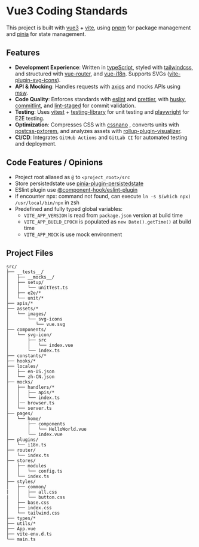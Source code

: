 # Vue3 Coding Standards

This project is built with [vue3](https://vuejs.org/) + [vite](https://vite.dev/), using [pnpm](https://pnpm.io/) for package management and [pinia](https://pinia.vuejs.org/) for state management.

## Features

- **Development Experience**: Written in [typeScript](https://www.typescriptlang.org/), styled with [tailwindcss](https://tailwindcss.com/), and structured with [vue-router](https://router.vuejs.org/), and [vue-i18n](https://vue-i18n.intlify.dev/). Supports SVGs ([vite-plugin-svg-icons](https://github.com/vbenjs/vite-plugin-svg-icons)).
- **API & Mocking**: Handles requests with [axios](https://axios-http.com/docs/intro) and mocks APIs using [msw](https://mswjs.io/).
- **Code Quality**: Enforces standards with [eslint](https://eslint.org/) and [prettier](https://prettier.io/), with [husky](https://www.npmjs.com/package/husky), [commitlint](https://commitlint.js.org/#/), and [lint-staged](https://github.com/okonet/lint-staged) for commit validation.
- **Testing**: Uses [vitest](https://vitest.dev/) + [testing-library](https://testing-library.com/) for unit testing and [playwright](https://playwright.dev/) for E2E testing.
- **Optimization**: Compresses CSS with [cssnano](https://cssnano.github.io/cssnano/) , converts units with [postcss-pxtorem](https://www.npmjs.com/package/postcss-pxtorem), and analyzes assets with [rollup-plugin-visualizer](https://github.com/btd/rollup-plugin-visualizer).
- **CI/CD**: Integrates `GitHub Actions` and `GitLab CI` for automated testing and deployment.

## Code Features / Opinions

- Project root aliased as `@` to `<project_root>/src`
- Store persistedstate use [pinia-plugin-persistedstate](https://www.npmjs.com/package/pinia-plugin-persistedstate)
- ESlint plugin use [@component-hook/eslint-plugin](https://www.npmjs.com/package/@component-hook/eslint-plugin?activeTab=readme)
- if encounter npx: command not found, can execute `ln -s $(which npx) /usr/local/bin/npx` in zsh
- Predefined and fully typed global variables:
  - `VITE_APP_VERSION` is read from `package.json` version at build time
  - `VITE_APP_BUILD_EPOCH` is populated as `new Date().getTime()` at build time
  - `VITE_APP_MOCK` is use mock environment

## Project Files

```text
src/
├── __tests__/
│   ├── __mocks__/
│   ├── setup/
│   │   └── unitTest.ts
│   ├── e2e/*
│   └── unit/*
├── apis/*
├── assets/*
│   └── images/
│       └── svg-icons
│          └── vue.svg
├── components/
│   └── svg-icon/
│       ├── src
│       │   └── index.vue
│       └── index.ts
├── constants/*
├── hooks/*
├── locales/
│   ├── en-US.json
│   └── zh-CN.json
├── mocks/
│   ├── handlers/*
│   │   ├── apis/*
│   │   └── index.ts
│   │── browser.ts
│   └── server.ts
├── pages/
│   └── home/
│       ├── components
│       │   └── HelloWorld.vue
│       └── index.vue
├── plugins/
│   └── i18n.ts
├── router/
│   └── index.ts
├── stores/
│   ├── modules
│   │   └── config.ts
│   └── index.ts
├── styles/
│   ├── common/
|   │   ├── all.css
|   │   └── button.css
│   ├── base.css
│   ├── index.css
│   └── tailwind.css
├── types/*
├── utils/*
├── App.vue
├── vite-env.d.ts
└── main.ts
```
